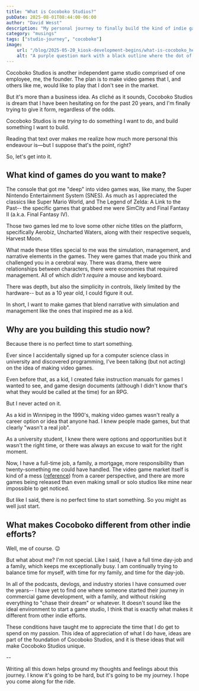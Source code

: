 ```yaml
---
title: "What is Cocoboko Studios?"
pubDate: 2025-08-01T08:44:00-06:00
author: "David Wesst"
description: "My personal journey to finally build the kind of indie game studio I’ve dreamed about for decades."
category: "musings"
tags: ["studio-journey", "cocoboko"]
image: 
    url: "/blog/2025-05-20_kiosk-development-begins/what-is-cocoboko_header-image.png"
    alt: "A purple question mark with a black outline where the dot of the question mark is the Cocoboko Studios logo."
---
```


Cocoboko Studios is another independent game studio comprised of one employee, me, the founder. The plan is to make video games that I, and others like me, would like to play that I don't see in the market.

But it's more than a business idea. As cliché as it sounds, Cocoboko Studios is dream that I have been hesitating on for the past 20 years, and I'm finally trying to give it form, regardless of the odds.

Cocoboko Studios is me _trying_ to do something I want to do, and build something I want to build.

Reading that text over makes me realize how much more personal this endeavour is—but I suppose that's the point, right?

So, let's get into it.

## What kind of games do you want to make?

The console that got me "deep" into video games was, like many, the Super Nintendo Entertainment System (SNES). As much as I appreciated the classics like Super Mario World, and The Legend of Zelda: A Link to the Past-- the specific games that grabbed me were SimCity and Final Fantasy II (a.k.a. Final Fantasy IV). 

Those two games led me to love some other niche titles on the platform, specifically Aerobiz, Uncharted Waters, along with their respective sequels, Harvest Moon.

What made these titles special to me was the simulation, management, and narrative elements in the games. They were games that made you think and challenged you in a cerebral way. There was drama, there were relationships between characters, there were economies that required management. All of which _didn't require_ a mouse and keyboard.

There was depth, but also the simplicity in controls, likely limited by the hardware-- but as a 10 year old, I could figure it out.

In short, I want to make games that blend narrative with simulation and management like the ones that inspired me as a kid.

## Why are you building this studio now?

Because there is no perfect time to start something.

Ever since I accidentally signed up for a computer science class in university and discovered programming, I’ve been talking (but not acting) on the idea of making video games. 

Even before that, as a kid, I created fake instruction manuals for games I wanted to see, and game design documents (although I didn't know that's what they would be called at the time) for an RPG.

But I never acted on it.

As a kid in Winnipeg in the 1990's, making video games wasn't really a career option or idea that anyone had. I knew people made games, but that clearly "wasn't a real job".

As a university student, I knew there were options and opportunities but it wasn't the right time, or there was always an excuse to wait for the right moment.

Now, I have a full-time job, a family, a mortgage, more responsibility than twenty-something me could have handled. The video game market itself is kind of a mess ([reference][1]) from a career perspective, and there are more games being released than even making small or solo studios like mine near impossible to get noticed.

But like I said, there is no perfect time to start something. So you might as well just start.

[1]: https://en.wikipedia.org/wiki/2022%E2%80%932025_video_game_industry_layoffs

## What makes Cocoboko different from other indie efforts?

Well, me of course. 😉

But what about me? I'm not special. Like I said, I have a full time day-job and a family, which keeps me exceptionally busy. I am continually trying to balance time for myself, with time for my family, and time for the day-job. 

In all of the podcasts, devlogs, and industry stories I have consumed over the years-- I have yet to find one where someone started their journey in commercial game development, with a family, and without risking everything to "chase their dream" or whatever. It doesn't sound like the ideal environment to start a game studio, I think that is exactly what makes it different from other indie efforts.

These conditions have taught me to appreciate the time that I do get to spend on my passion. This idea of appreciation of what I do have, ideas are part of the foundation of Cocoboko Studios, and it is these ideas that will make Cocoboko Studios unique.

--

Writing all this down helps ground my thoughts and feelings about this journey. I know it's going to be hard, but it's going to be my journey. I hope you come along for the ride.
